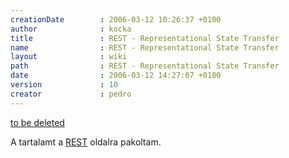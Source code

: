 ```yaml
---
creationDate        : 2006-03-12 10:26:37 +0100 
author              : kocka 
title               : REST - Representational State Transfer 
name                : REST - Representational State Transfer 
layout              : wiki 
path                : REST - Representational State Transfer 
date                : 2006-03-12 14:27:07 +0100 
version             : 10 
creator             : pedro 
---
```

[to be deleted](to%20be%20deleted.html)

A tartalamt a [REST](REST.html) oldalra pakoltam.
